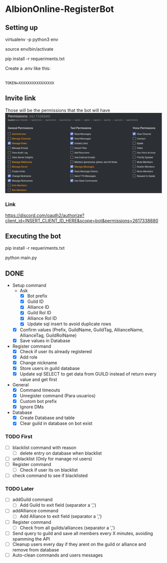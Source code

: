 # AlbionOnline-RegisterBot

## Setting up

virtualenv -p python3 env

source env/bin/activate

pip install -r requeriments.txt

Create a .env like this:

```env

TOKEN=XXXXXXXXXXXXXXXX

```

## Invite link

Those will be the permissions that the bot will have
![Permissions](./images/permissions_link.png)

### Link

<https://discord.com/oauth2/authorize?client_id=INSERT_CLIENT_ID_HERE&scope=bot&permissions=2617338880>

## Executing the bot

pip install -r requeriments.txt

python main.py

## DONE

- Setup command
  - Ask
    - [X] Bot prefix
    - [X] Guild ID
    - [X] Alliance ID
    - [X] Guild Rol ID
    - [X] Alliance Rol ID
    - [X] Update sql insert to avoid duplicate rows
  - [X] Confirm values (Prefix, GuildName, GuildTag, AllianceName, AllianceTag, GuildRolName)
  - [X] Save values in Database
- Register command
  - [X] Check if user its already registered
  - [X] Add role
  - [X] Change nickname
  - [X] Store users in guild database
  - [X] Update sql SELECT to get data from GUILD instead of return every value and get first

- General
  - [X] Command timeouts
  - [X] Unregister command (Para usuarios)
  - [X] Custom bot prefix
  - [X] Ignore DMs

- Database
  - [X] Create Database and table
  - [X] Clear guild in database on bot exist

### TODO First

- [ ] blacklist command with reason
  - [ ] delete entry on database when blacklist
- [ ] unblacklist (Only for manage rol users)
- [ ] Register command
  - [ ] Check if user its on blacklist
- [ ] check command to see if blacklisted

### TODO Later

- [ ] addGuild command
  - [ ] Add Guild to exit field (separator a ',')
- [ ] addAlliance command
  - [ ] Add Alliance to exit field (separator a ',')
- [ ] Register command
  - [ ] Check from all guilds/alliances (separator a ',')

- [ ] Send query to guild and save all members every X minutes, avoiding spamming the API
- [ ] Cleanup users every day if they arent on the guild or alliance and remove from database
- [ ] Auto-clean commands and users messages
